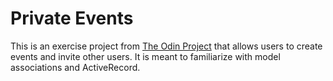 # Private Events

This is an exercise project from [The Odin Project](http://www.theodinproject.com/ruby-on-rails/associations?ref=lnav) that allows users to create events and invite other users. It is meant to familiarize with model associations and ActiveRecord. 